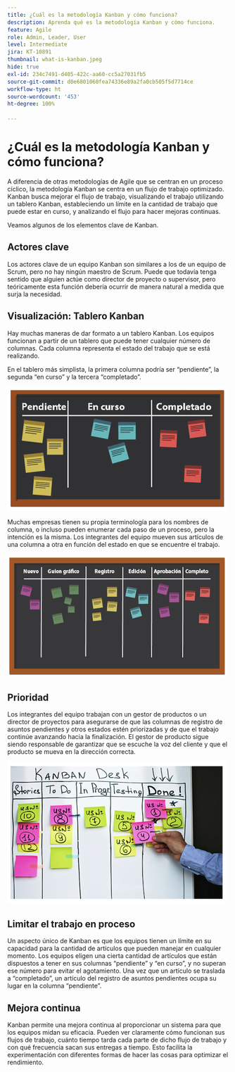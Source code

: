 ```yaml
---
title: ¿Cuál es la metodología Kanban y cómo funciona?
description: Aprenda qué es la metodología Kanban y cómo funciona.
feature: Agile
role: Admin, Leader, User
level: Intermediate
jira: KT-10891
thumbnail: what-is-kanban.jpeg
hide: true
exl-id: 234c7491-d405-422c-aa60-cc5a27031fb5
source-git-commit: d0e6801060fea74336e89a2fa0cb505f5d7714ce
workflow-type: ht
source-wordcount: '453'
ht-degree: 100%

---
```


# ¿Cuál es la metodología Kanban y cómo funciona?

A diferencia de otras metodologías de Agile que se centran en un proceso cíclico, la metodología Kanban se centra en un flujo de trabajo optimizado. Kanban busca mejorar el flujo de trabajo, visualizando el trabajo utilizando un tablero Kanban, estableciendo un límite en la cantidad de trabajo que puede estar en curso, y analizando el flujo para hacer mejoras continuas.


Veamos algunos de los elementos clave de Kanban.



## Actores clave

Los actores clave de un equipo Kanban son similares a los de un equipo de Scrum, pero no hay ningún maestro de Scrum. Puede que todavía tenga sentido que alguien actúe como director de proyecto o supervisor, pero teóricamente esta función debería ocurrir de manera natural a medida que surja la necesidad.

## Visualización: Tablero Kanban

Hay muchas maneras de dar formato a un tablero Kanban. Los equipos funcionan a partir de un tablero que puede tener cualquier número de columnas. Cada columna representa el estado del trabajo que se está realizando.

En el tablero más simplista, la primera columna podría ser “pendiente”, la segunda “en curso” y la tercera “completado”.

![Pizarra y notas adhesivas](assets/agile4-01.png)

Muchas empresas tienen su propia terminología para los nombres de columna, o incluso pueden enumerar cada paso de un proceso, pero la intención es la misma. Los integrantes del equipo mueven sus artículos de una columna a otra en función del estado en que se encuentre el trabajo.

![Pizarra y notas adhesivas](assets/agile4-02.png)

## Prioridad

Los integrantes del equipo trabajan con un gestor de productos o un director de proyectos para asegurarse de que las columnas de registro de asuntos pendientes y otros estados estén priorizadas y de que el trabajo continúe avanzando hacia la finalización. El gestor de producto sigue siendo responsable de garantizar que se escuche la voz del cliente y que el producto se mueva en la dirección correcta.

![Pizarra Kanban](assets/agile4-03.png)

## Limitar el trabajo en proceso

Un aspecto único de Kanban es que los equipos tienen un límite en su capacidad para la cantidad de artículos que pueden manejar en cualquier momento. Los equipos eligen una cierta cantidad de artículos que están dispuestos a tener en sus columnas “pendiente” y “en curso”, y no superan ese número para evitar el agotamiento. Una vez que un artículo se traslada a “completado”, un artículo del registro de asuntos pendientes ocupa su lugar en la columna “pendiente”.

## Mejora continua

Kanban permite una mejora continua al proporcionar un sistema para que los equipos midan su eficacia. Pueden ver claramente cómo funcionan sus flujos de trabajo, cuánto tiempo tarda cada parte de dicho flujo de trabajo y con qué frecuencia sacan sus entregas a tiempo. Esto facilita la experimentación con diferentes formas de hacer las cosas para optimizar el rendimiento.
